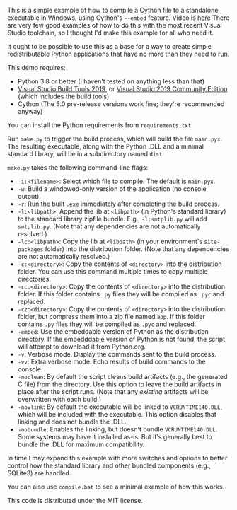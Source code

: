 This is a simple example of how to compile a Cython file to a standalone executable in Windows, using Cython's `--embed` feature.
Video is [here](https://www.youtube.com/watch?v=Rw1N03Mp8xg&t=15s)
There are very few good examples of how to do this with the most recent Visual Studio toolchain, so I thought I'd make this example for all who need it.

It ought to be possible to use this as a base for a way to create simple redistributable Python applications that have no more than they need to run.

This demo requires:

* Python 3.8 or better (I haven't tested on anything less than that)
* [Visual Studio Build Tools 2019](https://visualstudio.microsoft.com/thank-you-downloading-visual-studio/?sku=BuildTools&rel=16), or [Visual Studio 2019 Community Edition](https://visualstudio.microsoft.com/downloads/) (which includes the build tools)
* Cython (The 3.0 pre-release versions work fine; they're recommended anyway)

You can install the Python requirements from `requirements.txt`.

Run `make.py` to trigger the build process, which will build the file `main.pyx`. The resulting executable, along with the Python .DLL and a minimal standard library, will be in a subdirectory named `dist`.

`make.py` takes the following command-line flags:

* `-i:<filename>`: Select which file to compile. The default is `main.pyx`.
* `-w`: Build a windowed-only version of the application (no console output).
* `-r`: Run the built `.exe` immediately after completing the build process.
* `-l:<libpath>`: Append the lib at `<libpath>` (in Python's standard library) to the standard library zipfile bundle. E.g., `-l:smtplib.py` will add `smtplib.py`. (Note that any dependencies are not automatically resolved.)
* `-lc:<libpath>`: Copy the lib at `<libpath>` (in your environment's `site-packages` folder) into the distribution folder. (Note that any dependencies are not automatically resolved.)
* `-c:<directory>`: Copy the contents of `<directory>` into the distribution folder. You can use this command multiple times to copy multiple directories.
* `-cc:<directory>`: Copy the contents of `<directory>` into the distribution folder. If this folder contains `.py` files they will be compiled as `.pyc` and replaced.
* `-cz:<directory>`: Copy the contents of `<directory>` into the distribution folder, but compress them into a zip file named `app`. If this folder contains `.py` files they will be compiled as `.pyc` and replaced.
* `-embed`: Use the embeddable version of Python as the distribution directory. If the embedddable version of Python is not found, the script will attempt to download it from Python.org.
* `-v`: Verbose mode. Display the commands sent to the build process.
* `-vv`: Extra verbose mode. Echo results of build commands to the console.
* `-noclean`: By default the script cleans build artifacts (e.g., the generated C file) from the directory. Use this option to leave the build artifacts in place after the script runs. (Note that any *existing* artifacts will be overwritten with each build.)
* `-novlink`: By default the executable will be linked to `VCRUNTIME140.DLL`, which will be included with the executable. This option disables that linking and does not bundle the .DLL.
* `-nobundle`: Enables the linking, but doesn't bundle `VCRUNTIME140.DLL`. Some systems may have it installed as-is. But it's generally best to bundle the .DLL for maximum compatibility.

In time I may expand this example with more switches and options to better control how the standard library and other bundled components (e.g., SQLite3) are handled.

You can also use `compile.bat` to see a minimal example of how this works.

This code is distributed under the MIT license.
